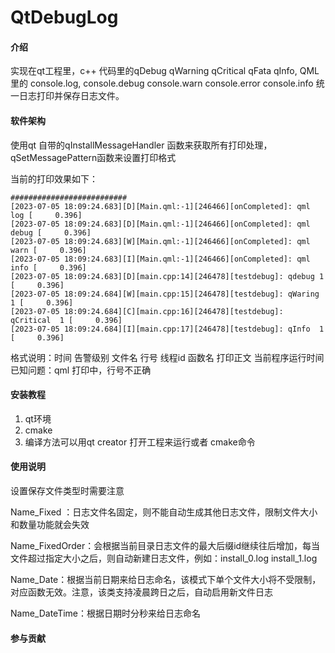 # QtDebugLog

#### 介绍

实现在qt工程里，c++ 代码里的qDebug  qWarning  qCritical  qFata qInfo, QML 里的 console.log, console.debug console.warn console.error console.info 统一日志打印并保存日志文件。

#### 软件架构

使用qt 自带的qInstallMessageHandler 函数来获取所有打印处理，qSetMessagePattern函数来设置打印格式

当前的打印效果如下：

```
##########################
[2023-07-05 18:09:24.683][D][Main.qml:-1][246466][onCompleted]: qml log [     0.396]
[2023-07-05 18:09:24.683][D][Main.qml:-1][246466][onCompleted]: qml debug [     0.396]
[2023-07-05 18:09:24.683][W][Main.qml:-1][246466][onCompleted]: qml warn [     0.396]
[2023-07-05 18:09:24.683][I][Main.qml:-1][246466][onCompleted]: qml info [     0.396]
[2023-07-05 18:09:24.683][D][main.cpp:14][246478][testdebug]: qdebug 1 [     0.396]
[2023-07-05 18:09:24.684][W][main.cpp:15][246478][testdebug]: qWaring 1 [     0.396]
[2023-07-05 18:09:24.684][C][main.cpp:16][246478][testdebug]: qCritical  1 [     0.396]
[2023-07-05 18:09:24.684][I][main.cpp:17][246478][testdebug]: qInfo  1 [     0.396]
```
格式说明：时间 告警级别 文件名 行号 线程id 函数名 打印正文 当前程序运行时间
已知问题：qml 打印中，行号不正确

#### 安装教程

1. qt环境
2. cmake
3. 编译方法可以用qt creator 打开工程来运行或者 cmake命令

#### 使用说明

设置保存文件类型时需要注意

Name_Fixed  ：日志文件名固定，则不能自动生成其他日志文件，限制文件大小和数量功能就会失效

Name_FixedOrder：会根据当前目录日志文件的最大后缀id继续往后增加，每当文件超过指定大小之后，则自动新建日志文件，例如：install_0.log install_1.log

Name_Date：根据当前日期来给日志命名，该模式下单个文件大小将不受限制，对应函数无效。注意，该类支持凌晨跨日之后，自动启用新文件日志

Name_DateTime：根据日期时分秒来给日志命名

#### 参与贡献
